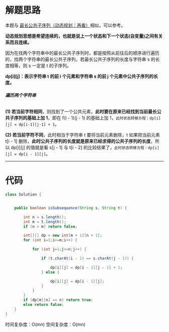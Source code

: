 # 解题思路

本题与 [最长公共子序列（动态规划：再看）](https://leetcode-cn.com/problems/longest-common-subsequence/solution/zui-chang-gong-gong-zi-xu-lie-dong-tai-g-fhyd/)相似，可以参考。

**动态规划思想是希望连续的，也就是说上一个状态和下一个状态(自变量)之间有关系而且连续。**

因为在找两个字符串中的最长公共子序列时，都是按照从前往后的顺序进行遍历的，找两个字符串的最长公共子序列，若最长公共子序列的长度与字符串 s 的长度相等，则 s 一定是 t 的子序列。

**dp[i][j]：表示字符串 t 的前 i 个元素和字符串 s 的前 j 个元素中公共子序列的长度。**

###### **遍历两个字符串**
**(1) 若当前字符相同**，则找到了一个公共元素，**此时要在原来已经找到当前最长公共子序列的基础上加 1**，即在 f(i - 1)(j - 1) 的基础上加 1，`此时状态转移方程：dp[i][j] = dp[i-1][j-1] + 1`。

**(2) 若当前字符不同**，此时相当于字符串 t 要将当前元素删除，t 如果把当前元素 t[i - 1] 删除，**此时公共子序列的长度就是原来已经求得的公共子序列的长度**，所以 dp[i][j] 的值就是看 s[j - 1] 与 t[i - 2] 的比较结果了，`此时状态转移方程：dp[i][j] = dp[i - 1][j]`。

---
# 代码
```java
class Solution {


    public boolean isSubsequence(String s, String t) {

        int n = s.length();
        int m = t.length();
        if (n > m) return false;

        int[][] dp = new int[m + 1][n + 1];
        for (int i=1;i<=m;i++) {

            for (int j=1;j<=n;j++) {

                if (t.charAt(i - 1) == s.charAt(j - 1)) {

                    dp[i][j] = dp[i - 1][j - 1] + 1;
                } else {

                    dp[i][j] = dp[i - 1][j];
                }
            }
        }
        if (dp[m][n] == n) return true;
        else return false;
    }
}
```
时间复杂度：O(mn)
空间复杂度：O(mn)